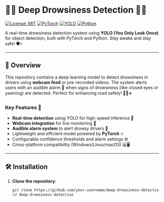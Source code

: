 # 🚗💤 Deep Drowsiness Detection 🚨👀

[![License: MIT](https://img.shields.io/badge/License-MIT-yellow.svg)](https://opensource.org/licenses/MIT)
[![PyTorch](https://img.shields.io/badge/PyTorch-%23EE4C2C.svg?logo=PyTorch)](https://pytorch.org/)
[![YOLO](https://img.shields.io/badge/YOLO-v8-%234A154B?logo=YOLO)](https://ultralytics.com/)
[![Python](https://img.shields.io/badge/Python-3.7%2B-blue?logo=python)](https://www.python.org/)

A real-time drowsiness detection system using **YOLO (You Only Look Once)** for object detection, built with PyTorch and Python. Stay awake and stay safe! 🛡️⚡

---

## 📖 Overview

This repository contains a deep learning model to detect drowsiness in drivers using **webcam feed** or pre-recorded videos. The system alerts users with an audible alarm 🚨 when signs of drowsiness (like closed eyes or yawning) are detected. Perfect for enhancing road safety! 🚦👨✈️

### Key Features 🌟
- **Real-time detection** using YOLO for high-speed inference 🚀
- **Webcam integration** for live monitoring 📸
- **Audible alarm system** to alert drowsy drivers 🔔
- Lightweight and efficient model powered by **PyTorch** 🔥
- Configurable confidence thresholds and alarm settings ⚙️
- Cross-platform compatibility (Windows/Linux/macOS) 💻🖥️

---

## 🛠️ Installation

1. **Clone the repository**:
   ```bash
   git clone https://github.com/your-username/deep-drowsiness-detection.git
   cd deep-drowsiness-detection
